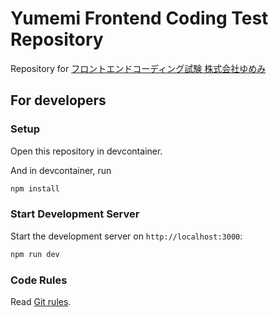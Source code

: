 # Yumemi Frontend Coding Test Repository

Repository for [フロントエンドコーディング試験 株式会社ゆめみ](https://yumemi.notion.site/0e9ef27b55704d7882aab55cc86c999d)

## For developers

### Setup

Open this repository in devcontainer.

And in devcontainer, run

```bash
npm install
```

### Start Development Server

Start the development server on `http://localhost:3000`:

```bash
npm run dev
```

### Code Rules

Read [Git rules](docs/git-rules.md).
